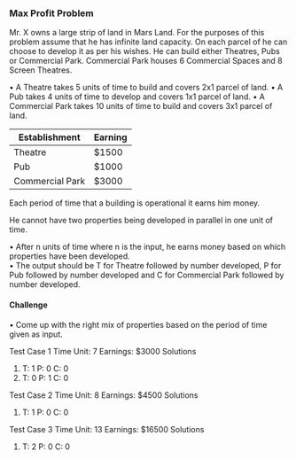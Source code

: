 ### Max Profit Problem 

Mr. X owns a large strip of land in Mars Land. For the purposes of this problem 
assume that he has infinite land capacity. On each parcel of he can choose to 
develop it as per his wishes. He can build either Theatres, Pubs or Commercial 
Park. Commercial Park houses 6 Commercial Spaces and 8 Screen Theatres.  

• A Theatre takes 5 units of time to build and covers 2x1 parcel of land. 
• A Pub takes 4 units of time to develop and covers 1x1 parcel of land. 
• A Commercial Park takes 10 units of time to build and covers 3x1 parcel 
of land. 


| Establishment   | Earning |
| --------------- | ------- |
| Theatre         | $1500   |
| Pub             | $1000   |
| Commercial Park | $3000   |

Each period of time that a building is operational it earns him money. 
  
 He cannot have two properties being developed in parallel in one unit of time. 

• After n units of time where n is the input, he earns money based on which 
properties have been developed.  
• The output should be T for Theatre followed by number developed, P for 
Pub followed by number developed and C for Commercial Park followed 
by number developed. 
 
 
#### Challenge 

• Come up with the right mix of properties based on the period of time 
given as input. 
  
 
Test Case 1 
Time Unit: 7 
Earnings: $3000 
Solutions 
1. T: 1 P: 0 C: 0 
2. T: 0 P: 1 C: 0 
 

 Test Case 2 
Time Unit: 8 
Earnings: $4500 
Solutions 
1. T: 1 P: 0 C: 0 
  
Test Case 3 
Time Unit: 13 
Earnings: $16500 
Solutions 
1. T: 2 P: 0 C: 0 
 